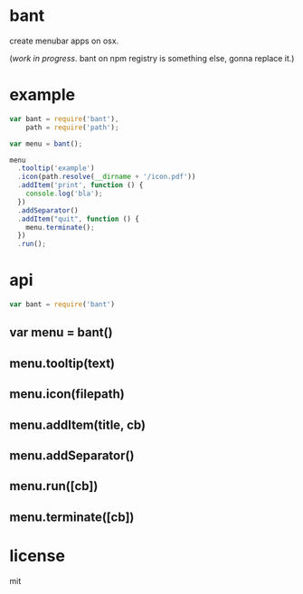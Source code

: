 # bant

create menubar apps on osx.

(_work in progress_. bant on npm registry is something else, gonna replace it.)

# example

```js
var bant = require('bant'),
    path = require('path');

var menu = bant();

menu
  .tooltip('example')
  .icon(path.resolve(__dirname + '/icon.pdf'))
  .addItem('print', function () {
    console.log('bla');
  })
  .addSeparator()
  .addItem("quit", function () {
    menu.terminate();
  })
  .run();
```

# api

```js
var bant = require('bant')
```

## var menu = bant()

## menu.tooltip(text)

## menu.icon(filepath)

## menu.addItem(title, cb)

## menu.addSeparator()

## menu.run([cb])

## menu.terminate([cb])

# license

mit
